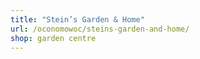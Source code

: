 ```yaml
---
title: "Stein’s Garden & Home"
url: /oconomowoc/steins-garden-and-home/
shop: garden centre
---
```

